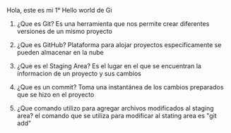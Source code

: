 Hola, este es mi 1° Hello world de Gi
1. ¿Que es Git?
Es una herramienta que nos permite crear diferentes versiones de un mismo proyecto

2. ¿Que es GitHub?
Plataforma para alojar proyectos especificamente se pueden almacenar en la nube

3. ¿Que es el Staging Area?
 Es el lugar en el que se encuentran la informacion de un proyecto y sus cambios
 
4. ¿Que es un commit?
Toma una instantánea de los cambios preparados que se hizo en el proyecto

5. ¿Que comando utilizo para agregar archivos modificados al
staging area?
el comando que se utiliza para modificar al stating area es "git add"
